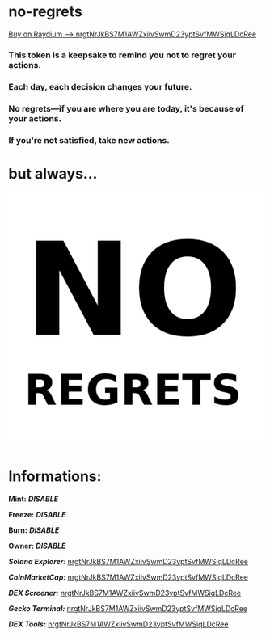 # no-regrets 
[Buy on Raydium --> nrgtNrJkBS7M1AWZxiivSwmD23yptSvfMWSiqLDcRee](https://raydium.io/swap/?inputMint=sol&outputMint=nrgtNrJkBS7M1AWZxiivSwmD23yptSvfMWSiqLDcRee)

### This token is a keepsake to remind you not to regret your actions.
### Each day, each decision changes your future. 
### No regrets—if you are where you are today, it's because of your actions. 
### If you're not satisfied, take new actions.

# but always...

![No Regrets](no-regrets.png)


# Informations:

**Mint:** ***DISABLE***

**Freeze:** ***DISABLE***

**Burn:** ***DISABLE***

**Owner:** ***DISABLE***


***Solana Explorer:*** [nrgtNrJkBS7M1AWZxiivSwmD23yptSvfMWSiqLDcRee](https://explorer.solana.com/address/nrgtNrJkBS7M1AWZxiivSwmD23yptSvfMWSiqLDcRee)

***CoinMarketCap:*** [nrgtNrJkBS7M1AWZxiivSwmD23yptSvfMWSiqLDcRee](https://coinmarketcap.com/dexscan/solana/32mwCNSVRWhT6sFNqhdA1WWonN9eLixKcUWbKiQcAvya/)

***DEX Screener:*** [nrgtNrJkBS7M1AWZxiivSwmD23yptSvfMWSiqLDcRee](https://dexscreener.com/solana/nrgtNrJkBS7M1AWZxiivSwmD23yptSvfMWSiqLDcRee)

***Gecko Terminal:*** [nrgtNrJkBS7M1AWZxiivSwmD23yptSvfMWSiqLDcRee](https://www.geckoterminal.com/solana/pools/32mwCNSVRWhT6sFNqhdA1WWonN9eLixKcUWbKiQcAvya?utm_source=coingecko&utm_medium=referral&utm_campaign=searchresults)

***DEX Tools:*** [nrgtNrJkBS7M1AWZxiivSwmD23yptSvfMWSiqLDcRee](https://www.dextools.io/app/en/solana/pair-explorer/32mwCNSVRWhT6sFNqhdA1WWonN9eLixKcUWbKiQcAvya?t=1739648482263)
